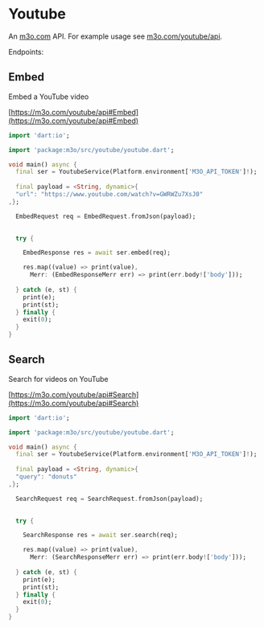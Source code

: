 # Youtube

An [m3o.com](https://m3o.com) API. For example usage see [m3o.com/youtube/api](https://m3o.com/youtube/api).

Endpoints:

## Embed

Embed a YouTube video


[https://m3o.com/youtube/api#Embed](https://m3o.com/youtube/api#Embed)

```dart
import 'dart:io';

import 'package:m3o/src/youtube/youtube.dart';

void main() async {
  final ser = YoutubeService(Platform.environment['M3O_API_TOKEN']!);
 
  final payload = <String, dynamic>{
  "url": "https://www.youtube.com/watch?v=GWRWZu7XsJ0"
,};

  EmbedRequest req = EmbedRequest.fromJson(payload);

  
  try {

	EmbedResponse res = await ser.embed(req);

    res.map((value) => print(value),
	  Merr: (EmbedResponseMerr err) => print(err.body!['body']));	
  
  } catch (e, st) {
    print(e);
	print(st);
  } finally {
    exit(0);
  }
}
```
## Search

Search for videos on YouTube


[https://m3o.com/youtube/api#Search](https://m3o.com/youtube/api#Search)

```dart
import 'dart:io';

import 'package:m3o/src/youtube/youtube.dart';

void main() async {
  final ser = YoutubeService(Platform.environment['M3O_API_TOKEN']!);
 
  final payload = <String, dynamic>{
  "query": "donuts"
,};

  SearchRequest req = SearchRequest.fromJson(payload);

  
  try {

	SearchResponse res = await ser.search(req);

    res.map((value) => print(value),
	  Merr: (SearchResponseMerr err) => print(err.body!['body']));	
  
  } catch (e, st) {
    print(e);
	print(st);
  } finally {
    exit(0);
  }
}
```
